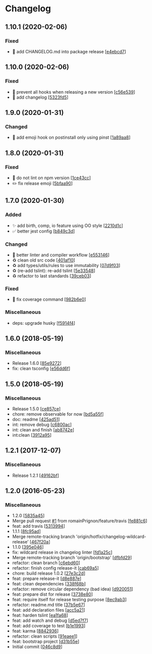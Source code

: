 # Changelog

<a name="1.10.1"></a>
## 1.10.1 (2020-02-06)

### Fixed

- 💚 add CHANGELOG.md into package release [[e4ebcd7](https://github.com/romainPrignon/starter-package-ts/commit/e4ebcd757543705f4d73606b544cff33ee3655d5)]


<a name="1.10.0"></a>
## 1.10.0 (2020-02-06)

### Fixed

- 💚 prevent all hooks when releasing a new version [[c56e539](https://github.com/romainPrignon/starter-package-ts/commit/c56e539a72b1f0af655f057711ee148b927aa21a)]
- 💚 add changelog [[5323fd5](https://github.com/romainPrignon/starter-package-ts/commit/5323fd502238d3fe82e07e216773671edb3a90e7)]


<a name="1.9.0"></a>
## 1.9.0 (2020-01-31)

### Changed

- 🔧 add emoji hook on postinstall only using pinst [[1a89aa8](https://github.com/romainPrignon/starter-package-ts/commit/1a89aa8b00c416ff979f45324382e15148ab86ba)]


<a name="1.8.0"></a>
## 1.8.0 (2020-01-31)

### Fixed

- 💚 do not lint on npm version [[1ce43cc](https://github.com/romainPrignon/starter-package-ts/commit/1ce43cca602f11bf75ffdf0dc6ec6aeb007a25aa)]
- ✏️ fix release emoji [[5bfaa90](https://github.com/romainPrignon/starter-package-ts/commit/5bfaa90058a36bc0ff69a0f31b96f3d3bb6d01d3)]


<a name="1.7.0"></a>
## 1.7.0 (2020-01-30)

### Added

- ✨ add birth, comp, io feature using OO style [[2210d1c](https://github.com/romainPrignon/starter-package-ts/commit/2210d1c305cfd12ab70f31fb29e7223dc925e169)]
- ✅ better jest config [[b849c3d](https://github.com/romainPrignon/starter-package-ts/commit/b849c3da1671ad54ba8cee573c1833a6501bb83d)]

### Changed

- 🔧 better linter and compiler workflow [[e553146](https://github.com/romainPrignon/starter-package-ts/commit/e553146fa4695ef0fe6d5b015e8ac07ff10c5297)]
- ♻️ clean old src code [[401af10](https://github.com/romainPrignon/starter-package-ts/commit/401af10e9ef67b914b95a63de546221085ad9b91)]
- ♻️ add types/utils/rules to use immutability [[07d9f03](https://github.com/romainPrignon/starter-package-ts/commit/07d9f03943927deed164ec37602f2ebf4c497e0a)]
- ♻️ (re-add tslint): re-add tslint [[5e33548](https://github.com/romainPrignon/starter-package-ts/commit/5e33548d3af21cb310cc6f18f066864694221f9d)]
- ♻️ refactor to last standards [[39ceb03](https://github.com/romainPrignon/starter-package-ts/commit/39ceb03b35558465070b911ab5da5ca95e301e16)]

### Fixed

- 💚 fix coverage command [[982b6e0](https://github.com/romainPrignon/starter-package-ts/commit/982b6e034ece29e7c84581331ba3fc6ad26305c9)]

### Miscellaneous

-  deps: upgrade husky [[f5914f4](https://github.com/romainPrignon/starter-package-ts/commit/f5914f42ba4dd46b90d1ee1657b12f035757609e)]


<a name="1.6.0"></a>
## 1.6.0 (2018-05-19)

### Miscellaneous

-  Release 1.6.0 [[85e9272](https://github.com/romainPrignon/starter-package-ts/commit/85e9272bddaccb5d5778211260c47ea53ef309e0)]
-  fix: clean tsconfig [[e56dd6f](https://github.com/romainPrignon/starter-package-ts/commit/e56dd6f90c626c719b03e84a19d8fac2add91af3)]


<a name="1.5.0"></a>
## 1.5.0 (2018-05-19)

### Miscellaneous

-  Release 1.5.0 [[ce857ce](https://github.com/romainPrignon/starter-package-ts/commit/ce857ced9c01a5b3f4784733f1f5ede3ee474f63)]
-  chore: remove observable for now [[bd5a55f](https://github.com/romainPrignon/starter-package-ts/commit/bd5a55f46ae02c478cd7bc46671706ffe6fd1b44)]
-  doc: readme [[425ad51](https://github.com/romainPrignon/starter-package-ts/commit/425ad51a0b11a607379657e8910c61a744ad455d)]
-  int: remove debug [[c6800ac](https://github.com/romainPrignon/starter-package-ts/commit/c6800ac9c5036e2870eb70b03278b19a8ed2424b)]
-  int: clean and finish [[ab8742e](https://github.com/romainPrignon/starter-package-ts/commit/ab8742ede7319f29bbf15288bfdb10679b8d79fe)]
-  int:clean [[3912a95](https://github.com/romainPrignon/starter-package-ts/commit/3912a95cb161c14637cb83ad8376b7d00edd7657)]


<a name="1.2.1"></a>
## 1.2.1 (2017-12-07)

### Miscellaneous

-  Release 1.2.1 [[49162bf](https://github.com/romainPrignon/starter-package-ts/commit/49162bfe498987ddd389fd050bd18301a819e060)]


<a name="1.2.0"></a>
## 1.2.0 (2016-05-23)

### Miscellaneous

-  1.2.0 [[5835a45](https://github.com/romainPrignon/starter-package-ts/commit/5835a45aff2b53176ffb161a3bc3653f6ca1fda9)]
-  Merge pull request [#1](https://github.com/romainPrignon/starter-package-ts/issues/1) from romainPrignon/feature/travis [[fe881c6](https://github.com/romainPrignon/starter-package-ts/commit/fe881c6a9ded05f2e2dc37757ee9036987dc34df)]
-  feat: add travis [[5313994](https://github.com/romainPrignon/starter-package-ts/commit/53139945375e4b954933dde488884cb0619eb2be)]
-  1.1.1 [[8fc95ad](https://github.com/romainPrignon/starter-package-ts/commit/8fc95ad8d3caf5a1f6b286910ab5ec646e629dce)]
-  Merge remote-tracking branch &#x27;origin/hotfix/changelog-wildcard-release&#x27; [[467f20a](https://github.com/romainPrignon/starter-package-ts/commit/467f20aae182087c6aea66e913fd8ddc728a066d)]
-  1.1.0 [[395e046](https://github.com/romainPrignon/starter-package-ts/commit/395e0465f0f4903673e0c1d011c8ac30f09be24f)]
-  fix: wildcard release in changelog linter [[fd1a25c](https://github.com/romainPrignon/starter-package-ts/commit/fd1a25c8cedc687a9f64f5afe400b65d315c245f)]
-  Merge remote-tracking branch &#x27;origin/bootstrap&#x27; [[dfbfd29](https://github.com/romainPrignon/starter-package-ts/commit/dfbfd29ce4fdf10a53df31d7da3051cd65332cd3)]
-  refactor: clean branch [[c6ebd60](https://github.com/romainPrignon/starter-package-ts/commit/c6ebd60dedde4769f7b29afa03a000f471ba4033)]
-  refactor: finish config release-it [[cab69a5](https://github.com/romainPrignon/starter-package-ts/commit/cab69a5bab34891dc11fef1d013ed7f6268fdee6)]
-  chore: build release 1.0.2 [[27e3c2d](https://github.com/romainPrignon/starter-package-ts/commit/27e3c2d454c4c1524302c0a18c79620ab440459b)]
-  feat: prepare release-it [[d8e887e](https://github.com/romainPrignon/starter-package-ts/commit/d8e887e943f9151fd5ddfaa644fcf1395e41bfe7)]
-  feat: clean dependencies [[338f68b](https://github.com/romainPrignon/starter-package-ts/commit/338f68b16f83ccdc80585eba3d19fe99b4db86ce)]
-  refactor: remove circular dependency (bad idea) [[d920051](https://github.com/romainPrignon/starter-package-ts/commit/d92005118f1474eb2071f56b878f3c3fdc09b327)]
-  feat: prepare dist for release [[3738e80](https://github.com/romainPrignon/starter-package-ts/commit/3738e802d3479bdbf1bf691ffe47a479b6bdd3ff)]
-  feat: require itself for release testing purpose [[8ec9ab3](https://github.com/romainPrignon/starter-package-ts/commit/8ec9ab3e1a26303f05f00c1ffb907d8453116e61)]
-  refactor: readme.md title [[37b5e67](https://github.com/romainPrignon/starter-package-ts/commit/37b5e67fbb87413904332e6bf8b9d7629fd1e319)]
-  feat: add declaration files [[acc5a21](https://github.com/romainPrignon/starter-package-ts/commit/acc5a21dadcf09f387185edbc266d0d4c9559987)]
-  feat: harden tslint [[ea1fa68](https://github.com/romainPrignon/starter-package-ts/commit/ea1fa68d0e900e97c7e7d5370a7b30a67fc3cfed)]
-  feat: add watch and debug [[d5ed7f7](https://github.com/romainPrignon/starter-package-ts/commit/d5ed7f7020bc7ecad9561bbb74fd10c48674327f)]
-  feat: add coverage to test [[b1e1993](https://github.com/romainPrignon/starter-package-ts/commit/b1e1993695826b3180487bac8131536f95b990c0)]
-  feat: karma [[8842936](https://github.com/romainPrignon/starter-package-ts/commit/8842936fd15c591155c0677fde64122c637f542f)]
-  refactor: clean scripts [[91eaee1](https://github.com/romainPrignon/starter-package-ts/commit/91eaee175e66d4c8d2b7b7188c77cea3c462bc6f)]
-  feat: bootstrap project [[d31b55e](https://github.com/romainPrignon/starter-package-ts/commit/d31b55e34ea8953087f3838ca1bff5d3e19c63fe)]
-  Initial commit [[046c8d9](https://github.com/romainPrignon/starter-package-ts/commit/046c8d979be3d12fb7f86f5f4fd1239e95a7685c)]


